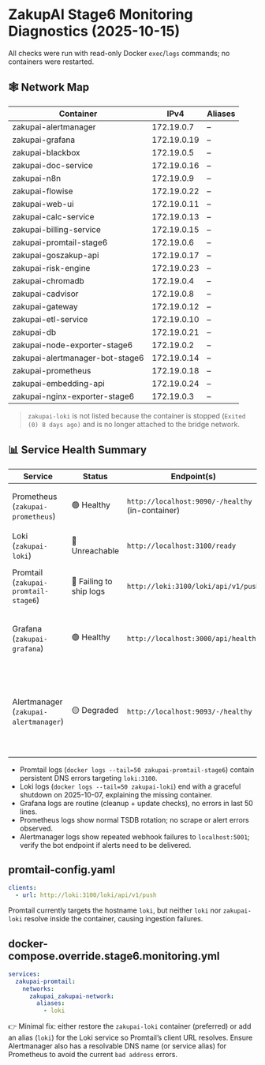 # ZakupAI Stage6 Monitoring Diagnostics (2025-10-15)

All checks were run with read-only Docker `exec`/`logs` commands; no containers were restarted.

## 🕸 Network Map

| Container | IPv4 | Aliases |
| --- | --- | --- |
| zakupai-alertmanager | 172.19.0.7 | – |
| zakupai-grafana | 172.19.0.19 | – |
| zakupai-blackbox | 172.19.0.5 | – |
| zakupai-doc-service | 172.19.0.16 | – |
| zakupai-n8n | 172.19.0.9 | – |
| zakupai-flowise | 172.19.0.22 | – |
| zakupai-web-ui | 172.19.0.11 | – |
| zakupai-calc-service | 172.19.0.13 | – |
| zakupai-billing-service | 172.19.0.15 | – |
| zakupai-promtail-stage6 | 172.19.0.6 | – |
| zakupai-goszakup-api | 172.19.0.17 | – |
| zakupai-risk-engine | 172.19.0.23 | – |
| zakupai-chromadb | 172.19.0.4 | – |
| zakupai-cadvisor | 172.19.0.8 | – |
| zakupai-gateway | 172.19.0.12 | – |
| zakupai-etl-service | 172.19.0.10 | – |
| zakupai-db | 172.19.0.21 | – |
| zakupai-node-exporter-stage6 | 172.19.0.2 | – |
| zakupai-alertmanager-bot-stage6 | 172.19.0.14 | – |
| zakupai-prometheus | 172.19.0.18 | – |
| zakupai-embedding-api | 172.19.0.24 | – |
| zakupai-nginx-exporter-stage6 | 172.19.0.3 | – |

> `zakupai-loki` is not listed because the container is stopped (`Exited (0) 8 days ago)` and is no longer attached to the bridge network.

## 📊 Service Health Summary

| Service | Status | Endpoint(s) | Response | Notes |
| --- | --- | --- | --- | --- |
| Prometheus (`zakupai-prometheus`) | 🟢 Healthy | `http://localhost:9090/-/healthy` (in-container) | `200` – `Prometheus Server is Healthy.` | `docker exec zakupai-prometheus wget -qO- localhost:9090/-/healthy` succeeded. Grafana can reach it via DNS. |
| Loki (`zakupai-loki`) | 🔴 Unreachable | `http://localhost:3100/ready` | N/A – container not running | `docker ps -a` shows `zakupai-loki  Exited (0) 8 days ago`; readiness probe cannot be executed. |
| Promtail (`zakupai-promtail-stage6`) | 🔴 Failing to ship logs | `http://loki:3100/loki/api/v1/push` | DNS lookup failure | `getent hosts {loki, zakupai-loki}` returned nothing; logs show repeated `dial tcp: lookup loki on 127.0.0.11:53: server misbehaving`. |
| Grafana (`zakupai-grafana`) | 🟢 Healthy | `http://localhost:3000/api/health` | `200` – `{"database":"ok"}` | `curl` succeeded; `docker exec zakupai-grafana curl -s http://zakupai-prometheus:9090/-/healthy` returned `200`, confirming Prometheus DNS connectivity. |
| Alertmanager (`zakupai-alertmanager`) | 🟡 Degraded | `http://localhost:9093/-/healthy` | `200` – `OK` | Local health is fine, but `wget http://zakupai-prometheus:9090/-/ready` → `bad address`; direct IP (`http://172.19.0.18:9090/-/ready`) returns `Prometheus Server is Ready.` Old logs show webhook retries to `http://localhost:5001/webhook`. |

- Promtail logs (`docker logs --tail=50 zakupai-promtail-stage6`) contain persistent DNS errors targeting `loki:3100`.
- Loki logs (`docker logs --tail=50 zakupai-loki`) end with a graceful shutdown on 2025-10-07, explaining the missing container.
- Grafana logs are routine (cleanup + update checks), no errors in last 50 lines.
- Prometheus logs show normal TSDB rotation; no scrape or alert errors observed.
- Alertmanager logs show repeated webhook failures to `localhost:5001`; verify the bot endpoint if alerts need to be delivered.

## promtail-config.yaml

```yaml
clients:
  - url: http://loki:3100/loki/api/v1/push
```

Promtail currently targets the hostname `loki`, but neither `loki` nor `zakupai-loki` resolve inside the container, causing ingestion failures.

## docker-compose.override.stage6.monitoring.yml

```yaml
services:
  zakupai-promtail:
    networks:
      zakupai_zakupai-network:
        aliases:
          - loki
```

👉 Minimal fix: either restore the `zakupai-loki` container (preferred) or add an alias (`loki`) for the Loki service so Promtail’s client URL resolves. Ensure Alertmanager also has a resolvable DNS name (or service alias) for Prometheus to avoid the current `bad address` errors.
